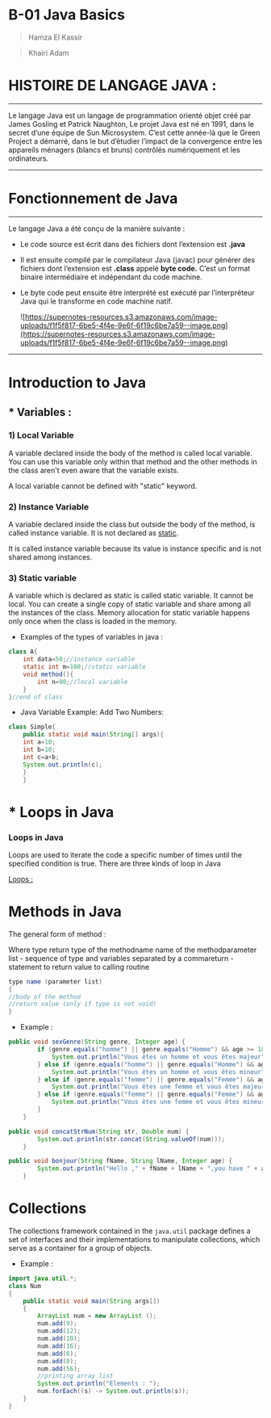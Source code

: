 # B-01 Java Basics

> Hamza El Kassir

> Khairi Adam

# HISTOIRE DE LANGAGE JAVA :

---

Le langage Java est un langage de programmation orienté objet créé par James Gosling et Patrick Naughton, Le projet Java est né en 1991, dans le secret d’une équipe de Sun Microsystem. C’est cette année-là que le Green Project a démarré, dans le but d’étudier l’impact de la convergence entre les appareils ménagers (blancs et bruns) contrôlés numériquement et les ordinateurs.

---

# Fonctionnement de Java

---

Le langage Java a été conçu de la manière suivante :

- Le code source est écrit dans des fichiers dont l’extension est **.java**
- Il est ensuite compilé par le compilateur Java (javac) pour générer des fichiers dont l’extension est **.class** appelé **byte code.** C’est un format binaire intermédiaire et indépendant du code machine.
- Le byte code peut ensuite être interprété est exécuté par l’interpréteur Java qui le transforme en code machine natif.

    ![https://supernotes-resources.s3.amazonaws.com/image-uploads/f1f5f817-6be5-4f4e-9e6f-6f19c6be7a59--image.png](https://supernotes-resources.s3.amazonaws.com/image-uploads/f1f5f817-6be5-4f4e-9e6f-6f19c6be7a59--image.png)

---

# Introduction to Java

## * Variables :

### 1) Local Variable

A variable declared inside the body of the method is called local 
variable. You can use this variable only within that method and the 
other methods in the class aren't even aware that the variable exists.

A local variable cannot be defined with "static" keyword.

### 2) Instance Variable

A variable declared inside the class but outside the body of the method, is called instance variable. It is not declared as [static](https://www.javatpoint.com/static-keyword-in-java).

It is called instance variable because its value is instance specific and is not shared among instances.

### 3) Static variable

A variable which is declared as static is called static variable. It 
cannot be local. You can create a single copy of static variable and 
share among all the instances of the class. Memory allocation for static
 variable happens only once when the class is loaded in the memory.

- Examples of the types of variables in java :

```java
class A{  
	int data=50;//instance variable  
	static int m=100;//static variable  
	void method(){  
		int n=90;//local variable  
	}
}//end of class
```

- Java Variable Example: Add Two Numbers:

```java
class Simple{  
    public static void main(String[] args){  
    int a=10;  
    int b=10;  
    int c=a+b;  
    System.out.println(c);  
    }
	}
```

# * Loops in Java

### **Loops in Java**

Loops are used to iterate the code a specific number of times until 
the specified condition is true. There are three kinds of loop in Java 

[Loops :](https://www.notion.so/32eb0428d48f4357865ee14310a3abc5)

# **Methods in Java**

The general form of method :

Where type return type of the methodname name of the methodparameter list - sequence of type and variables separated by a commareturn - statement to return value to calling routine

```java
type name (parameter list)
{
//body of the method
//return value (only if type is not void)
}
```

- Example :

```java
public void sexGenre(String genre, Integer age) {
        if (genre.equals("homme") || genre.equals("Homme") && age >= 18) {
            System.out.println("Vous êtes un homme et vous êtes majeur");
        } else if (genre.equals("homme") || genre.equals("Homme") && age < 18) {
            System.out.println("Vous êtes un homme et vous êtes mineur");
        } else if (genre.equals("femme") || genre.equals("Femme") && age >= 18) {
            System.out.println("Vous êtes une femme et vous êtes majeur");
        } else if (genre.equals("femme") || genre.equals("Femme") && age < 18) {
            System.out.println("Vous êtes une femme et vous êtes mineur");
        }
    }
```

```java
public void concatStrNum(String str, Double num) {
        System.out.println(str.concat(String.valueOf(num)));
    }

public void bonjour(String fName, String lName, Integer age) {
        System.out.println("Hello ," + fName + lName + ",you have " + age + " years old");
    }
```

# Collections

The collections framework contained in the `java.util` package defines a set of interfaces and their implementations to manipulate collections, which serve as a container for a group of objects.

- Example :

```java
import java.util.*;
class Num
{
	public static void main(String args[])
	{
		ArrayList num = new ArrayList ();
		num.add(9);
		num.add(12);
		num.add(10);
		num.add(16);
		num.add(6);
		num.add(8);
		num.add(56);
		//printing array list
		System.out.println("Elements : ");
		num.forEach((s) -> System.out.println(s));
	}
}
```

#